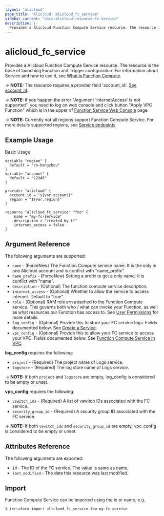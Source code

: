 ```yaml
---
layout: "alicloud"
page_title: "Alicloud: alicloud_fc_service"
sidebar_current: "docs-alicloud-resource-fc-service"
description: |-
  Provides a Alicloud Function Compute Service resource. The resource is the base of launching Function and Trigger configuration.
---
```


# alicloud\_fc\_service

Provides a Alicloud Function Compute Service resource. The resource is the base of launching Function and Trigger configuration.
 For information about Service and how to use it, see [What is Function Compute](https://www.alibabacloud.com/help/doc-detail/52895.htm).

-> **NOTE:** The resource requires a provider field 'account_id'. [See account_id](https://www.terraform.io/docs/providers/alicloud/index.html#account_id).

-> **NOTE:** If you happen the error "Argument 'internetAccess' is not supported", you need to log on web console and click button "Apply VPC Function"
which is in the upper of [Function Service Web Console](https://fc.console.aliyun.com/) page.

-> **NOTE:** Currently not all regions support Function Compute Service.
For more details supported regions, see [Service endpoints](https://www.alibabacloud.com/help/doc-detail/52984.htm)

## Example Usage

Basic Usage

```
variable "region" {
  default = "cn-hangzhou"
}
variable "account" {
  default = "12345"
}

provider "alicloud" {
  account_id = "${var.account}"
  region = "${var.region}"
}

resource "alicloud_fc_service" "foo" {
    name = "my-fc-service"
    description = "created by tf"
    internet_access = false
}
```
## Argument Reference

The following arguments are supported:

* `name` - (ForceNew) The Function Compute service name. It is the only in one Alicloud account and is conflict with "name_prefix".
* `name_prefix` - (ForceNew) Setting a prefix to get a only name. It is conflict with "name".
* `description` - (Optional) The function compute service description.
* `internet_access` - (Optional) Whether to allow the service to access Internet. Default to "true".
* `role` - (Optional) RAM role arn attached to the Function Compute service. This governs both who / what can invoke your Function, as well as what resources our Function has access to. See [User Permissions](https://www.alibabacloud.com/help/doc-detail/52885.htm) for more details.
* `log_config` - (Optional) Provide this to store your FC service logs. Fields documented below. See [Create a Service](https://www.alibabacloud.com/help/doc-detail/51924.htm).
* `vpc_config` - (Optional) Provide this to allow your FC service to access your VPC. Fields documented below. See [Function Compute Service in VPC](https://www.alibabacloud.com/help/faq-detail/72959.htm).

**log_config** requires the following:

* `project` - (Required) The project name of Logs service.
* `logstore` - (Required) The log store name of Logs service.

-> **NOTE:** If both `project` and `logstore` are empty, log_config is considered to be empty or unset.

**vpc_config** requires the following:

* `vswitch_ids` - (Required) A list of vswitch IDs associated with the FC service.
* `security_group_id` - (Required) A security group ID associated with the FC service.

-> **NOTE:** If both `vswitch_ids` and `security_group_id` are empty, vpc_config is considered to be empty or unset.

## Attributes Reference

The following arguments are exported:

* `id` - The ID of the FC service. The value is same as name.
* `last_modified` - The date this resource was last modified.

## Import

Function Compute Service can be imported using the id or name, e.g.

```
$ terraform import alicloud_fc_service.foo my-fc-service
```
